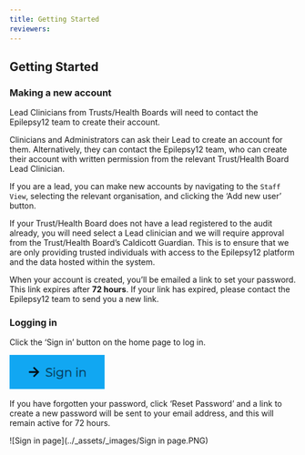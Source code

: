```yaml
---
title: Getting Started
reviewers: 
---
```


## Getting Started

### Making a new account

Lead Clinicians from Trusts/Health Boards will need to contact the Epilepsy12 team to create their account.

Clinicians and Administrators can ask their Lead to create an account for them. Alternatively, they can contact the Epilepsy12 team, who can create their account with written permission from the relevant Trust/Health Board Lead Clinician. 

If you are a lead, you can make new accounts by navigating to the `Staff View`, selecting the relevant organisation, and clicking the ‘Add new user’ button.

If your Trust/Health Board does not have a lead registered to the audit already, you will need select a Lead clinician and we will require approval from the Trust/Health Board’s Caldicott Guardian. This is to ensure that we are only providing trusted individuals with access to the Epilepsy12 platform and the data hosted within the system.

When your account is created, you’ll be emailed a link to set your password. This link expires after **72 hours**. If your link has expired, please contact the Epilepsy12 team to send you a new link.  

### Logging in

Click the ‘Sign in’ button on the home page to log in. 

![Sign in button](../_assets/_images/sign-in-button.PNG)
 
If you have forgotten your password, click ‘Reset Password’ and a link to create a new password will be sent to your email address, and this will remain active for 72 hours.

![Sign in page](../_assets/_images/Sign in page.PNG) 
